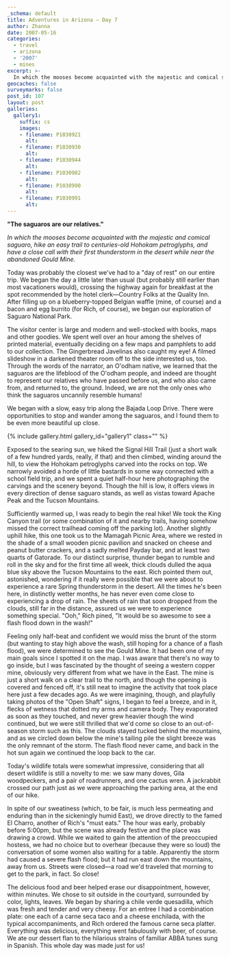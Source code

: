 ```yaml
---
_schema: default
title: Adventures in Arizona — Day 7
author: Zhanna
date: 2007-05-16
categories:
  - travel
  - arizona
  - '2007'
  - mines
excerpt: >- 
  In which the mooses become acquainted with the majestic and comical saguaro, hike an easy trail to centuries-old Hohokam petroglyphs, and have a close call with their first thunderstorm in the desert while near the abandoned Gould Mine.
geocaches: false
surveymarks: false
post_id: 107
layout: post     
galleries:
  gallery1:
    suffix: cs
    images: 
    - filename: P1030921
      alt:          
    - filename: P1030930
      alt:  
    - filename: P1030944
      alt:    
    - filename: P1030982
      alt:          
    - filename: P1030990
      alt:  
    - filename: P1030991
      alt:                          
---
```


**"The saguaros are our relatives."**

_In which the mooses become acquainted with the majestic and comical saguaro, hike an easy trail to centuries-old Hohokam petroglyphs, and have a close call with their first thunderstorm in the desert while near the abandoned Gould Mine._

Today was probably the closest we've had to a "day of rest" on our entire trip.  We began the day a little later than usual (but probably still earlier than most vacationers would), crossing the highway again for breakfast at the spot recommended by the hotel clerk—Country Folks at the Quality Inn.  After filling up on a blueberry-topped Belgian waffle (mine, of course) and a bacon and egg burrito (for Rich, of course), we began our exploration of Saguaro National Park.  

The visitor center is large and modern and well-stocked with books, maps and other goodies.  We spent well over an hour among the shelves of printed material, eventually deciding on a few maps and pamphlets to add to our collection.  The Gingerbread Javelinas also caught my eye!  A filmed slideshow in a darkened theater room off to the side interested us, too.  Through the words of the narrator, an O'odham native, we learned that the saguaros are the lifeblood of the O'odham people, and indeed are thought to represent our relatives who have passed before us, and who also came from, and returned to, the ground.  Indeed, we are not the only ones who think the saguaros uncannily resemble humans!  

We began with a slow, easy trip along the Bajada Loop Drive.  There were opportunities to stop and wander among the saguaros, and I found them to be even more beautiful up close.  

{% include gallery.html gallery_id="gallery1" class="" %}

Exposed to the searing sun, we hiked the Signal Hill Trail (just a short walk of a few hundred yards, really, if that) and then climbed, winding around the hill, to view the Hohokam petroglyphs carved into the rocks on top.  We narrowly avoided a horde of little bastards in some way connected with a school field trip, and we spent a quiet half-hour here photographing the carvings and the scenery beyond.  Though the hill is low, it offers views in every direction of dense saguaro stands, as well as vistas toward Apache Peak and the Tucson Mountains.   

Sufficiently warmed up, I was ready to begin the real hike!  We took the King Canyon trail (or some combination of it and nearby trails, having somehow missed the correct trailhead coming off the parking lot).  Another slightly uphill hike, this one took us to the Mamagah Picnic Area, where we rested in the shade of a small wooden picnic pavilion and snacked on cheese and peanut butter crackers, and a sadly melted Payday bar, and at least two quarts of Gatorade.  To our distinct surprise, thunder began to rumble and roll in the sky and for the first time all week, thick clouds dulled the aqua blue sky above the Tucson Mountains to the east.  Rich pointed them out, astonished, wondering if it really were possible that we were about to experience a rare Spring thunderstorm in the desert.  All the times he's been here, in distinctly wetter months, he has never even come close to experiencing a drop of rain.  The sheets of rain that soon dropped from the clouds, still far in the distance, assured us we were to experience something special.  "Ooh," Rich pined, "It would be so awesome to see a flash flood down in the wash!"  

Feeling only half-beat and confident we would miss the brunt of the storm (but wanting to stay high above the wash, still hoping for a chance of a flash flood), we were determined to see the Gould Mine.  It had been one of my main goals since I spotted it on the map.  I was aware that there's no way to go inside, but I was fascinated by the thought of seeing a western copper mine, obviously very different from what we have in the East.  The mine is just a short walk on a clear trail to the north, and though the opening is covered and fenced off, it's still neat to imagine the activity that took place here just a few decades ago.  As we were imagining, though, and playfully taking photos of the "Open Shaft" signs, I began to feel a breeze, and in it, flecks of wetness that dotted my arms and camera body.  They evaporated as soon as they touched, and never grew heavier though the wind continued, but we were still thrilled that we'd come so close to an out-of-season storm such as this.  The clouds stayed tucked behind the mountains, and as we circled down below the mine's tailing pile the slight breeze was the only remnant of the storm.  The flash flood never came, and back in the hot sun again we continued the loop back to the car.

Today's wildlife totals were somewhat impressive, considering that all desert wildlife is still a novelty to me: we saw many doves, Gila woodpeckers, and a pair of roadrunners, and one cactus wren.  A jackrabbit crossed our path just as we were approaching the parking area, at the end of our hike.

In spite of our sweatiness (which, to be fair, is much less permeating and enduring than in the sickeningly humid East), we drove directly to the famed El Charro, another of Rich's "must eats."  The hour was early, probably before 5:00pm, but the scene was already festive and the place was drawing a crowd.  While we waited to gain the attention of the preoccupied hostess, we had no choice but to overhear (because they were so loud) the conversation of some women also waiting for a table.  Apparently the storm had caused a severe flash flood; but it had run east down the mountains, away from us.  Streets were closed—a road we'd traveled that morning to get to the park, in fact.  So close!

The delicious food and beer helped erase our disappointment, however, within minutes.  We chose to sit outside in the courtyard, surrounded by color, lights, leaves.  We began by sharing a chile verde quesadilla, which was fresh and tender and very cheesy.  For an entree I had a combination plate: one each of a carne seca taco and a cheese enchilada, with the typical accompaniments, and Rich ordered the famous carne seca platter.  Everything was delicious, everything went fabulously with beer, of course.  We ate our dessert flan to the hilarious strains of familiar ABBA tunes sung in Spanish.  This whole day was made just for us!

